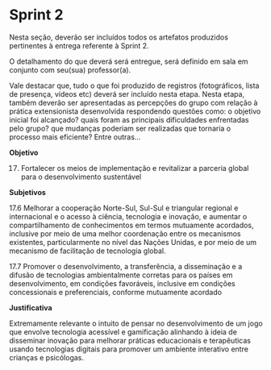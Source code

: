 # Sprint 2

Nesta seção, deverão ser incluídos todos os artefatos produzidos pertinentes à entrega referente à Sprint 2.

O detalhamento do que deverá será entregue, será definido em sala em conjunto com seu(sua) professor(a).

Vale destacar que, tudo o que foi produzido de registros (fotográficos, lista de presença, vídeos etc) deverá ser incluído nesta etapa. Nesta etapa, também deverão ser apresentadas as percepções do grupo com relação à prática extensionista desenvolvida respondendo questões como: o objetivo inicial foi alcançado? quais foram as principais dificuldades enfrentadas pelo grupo? que mudanças poderiam ser realizadas que tornaria o processo mais eficiente? Entre outras...

**Objetivo**

17. Fortalecer os meios de implementação e revitalizar a parceria global para o desenvolvimento sustentável

**Subjetivos** 

17.6 Melhorar a cooperação Norte-Sul, Sul-Sul e triangular regional e internacional e o acesso à ciência, tecnologia e inovação, e aumentar o compartilhamento de conhecimentos em termos mutuamente acordados, inclusive por meio de uma melhor coordenação entre os mecanismos existentes, particularmente no nível das Nações Unidas, e por meio de um mecanismo de facilitação de tecnologia global.

17.7 Promover o desenvolvimento, a transferência, a disseminação e a difusão de tecnologias ambientalmente corretas para os países em desenvolvimento, em condições favoráveis, inclusive em condições concessionais e preferenciais, conforme mutuamente acordado

**Justificativa**

Extremamente relevante o intuito de pensar no desenvolvimento de um jogo que envolve tecnologia acessível e gamificação alinhando à ideia de disseminar inovação para melhorar práticas educacionais e terapêuticas usando tecnologias digitais para promover um ambiente interativo entre crianças e psicólogas.

